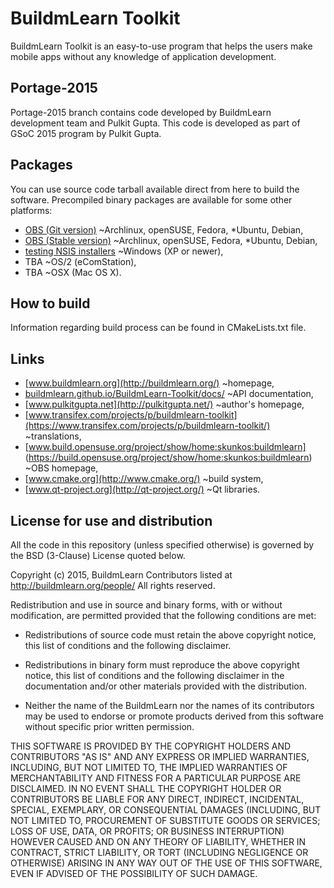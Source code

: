 BuildmLearn Toolkit
===================
BuildmLearn Toolkit is an easy-to-use program that helps the users make mobile apps without any knowledge of application development.

Portage-2015
-------
Portage-2015 branch contains code developed by BuildmLearn development team and Pulkit Gupta. This code is developed as part of GSoC 2015 program by Pulkit Gupta.

Packages
--------
You can use source code tarball available direct from here to build the software. Precompiled binary packages are available for some other platforms:

* [OBS (Git version)](http://software.opensuse.org/download.html?project=home%3Askunkos%3Abuildmlearn&package=buildmlearn-toolkit-git)  ~Archlinux, openSUSE, Fedora, *Ubuntu, Debian,
* [OBS (Stable version)](http://software.opensuse.org/download.html?project=home%3Askunkos%3Abuildmlearn&package=buildmlearn-toolkit)  ~Archlinux, openSUSE, Fedora, *Ubuntu, Debian,
* [testing NSIS installers](https://drive.google.com/folderview?id=0B8XNkQ-jUoBYYjMzd3laRHROMnM&usp=drive_web)  ~Windows (XP or newer),
* TBA  ~OS/2 (eComStation),
* TBA  ~OSX (Mac OS X).

How to build
------------
Information regarding build process can be found in CMakeLists.txt file.

Links
-----
* [www.buildmlearn.org](http://buildmlearn.org/)  ~homepage,
* [buildmlearn.github.io/BuildmLearn-Toolkit/docs/](http://buildmlearn.github.io/BuildmLearn-Toolkit/docs/)  ~API documentation,
* [www.pulkitgupta.net](http://pulkitgupta.net/)  ~author's homepage,
* [www.transifex.com/projects/p/buildmlearn-toolkit](https://www.transifex.com/projects/p/buildmlearn-toolkit/)  ~translations,
* [www.build.opensuse.org/project/show/home:skunkos:buildmlearn] (https://build.opensuse.org/project/show/home:skunkos:buildmlearn)  ~OBS homepage,
* [www.cmake.org](http://www.cmake.org/)  ~build system,
* [www.qt-project.org](http://qt-project.org/)  ~Qt libraries.

License for use and distribution
---------------------------------
All the code in this repository (unless specified otherwise) is governed by the BSD (3-Clause) License quoted below.

Copyright (c) 2015, BuildmLearn Contributors listed at http://buildmlearn.org/people/
All rights reserved.

Redistribution and use in source and binary forms, with or without
modification, are permitted provided that the following conditions are met:

* Redistributions of source code must retain the above copyright notice, this
  list of conditions and the following disclaimer.

* Redistributions in binary form must reproduce the above copyright notice,
  this list of conditions and the following disclaimer in the documentation
  and/or other materials provided with the distribution.

* Neither the name of the BuildmLearn nor the names of its
  contributors may be used to endorse or promote products derived from
  this software without specific prior written permission.

THIS SOFTWARE IS PROVIDED BY THE COPYRIGHT HOLDERS AND CONTRIBUTORS "AS IS"
AND ANY EXPRESS OR IMPLIED WARRANTIES, INCLUDING, BUT NOT LIMITED TO, THE
IMPLIED WARRANTIES OF MERCHANTABILITY AND FITNESS FOR A PARTICULAR PURPOSE ARE
DISCLAIMED. IN NO EVENT SHALL THE COPYRIGHT HOLDER OR CONTRIBUTORS BE LIABLE
FOR ANY DIRECT, INDIRECT, INCIDENTAL, SPECIAL, EXEMPLARY, OR CONSEQUENTIAL
DAMAGES (INCLUDING, BUT NOT LIMITED TO, PROCUREMENT OF SUBSTITUTE GOODS OR
SERVICES; LOSS OF USE, DATA, OR PROFITS; OR BUSINESS INTERRUPTION) HOWEVER
CAUSED AND ON ANY THEORY OF LIABILITY, WHETHER IN CONTRACT, STRICT LIABILITY,
OR TORT (INCLUDING NEGLIGENCE OR OTHERWISE) ARISING IN ANY WAY OUT OF THE USE
OF THIS SOFTWARE, EVEN IF ADVISED OF THE POSSIBILITY OF SUCH DAMAGE.
